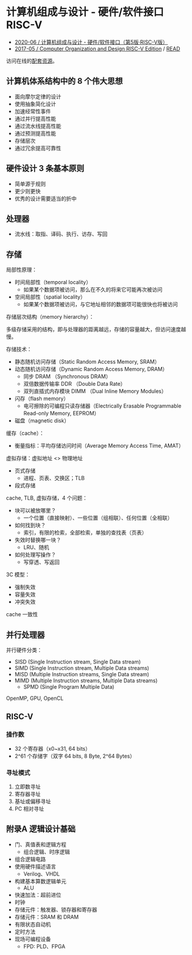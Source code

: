 # 计算机组成与设计 - 硬件/软件接口 RISC-V

- [2020-06 / 计算机组成与设计 - 硬件/软件接口（第5版·RISC-V版）](https://book.douban.com/subject/35088440/)
- [2017-05 / Computer Organization and Design RISC-V Edition](https://book.douban.com/subject/27103952/) / [READ](https://www.cs.sfu.ca/~ashriram/Courses/CS295/assets/books/HandP_RISCV.pdf)

访问在线的[配套资源](https://booksite.elsevier.com/9780128122754/)。

## 计算机体系结构中的 8 个伟大思想

- 面向摩尔定律的设计
- 使用抽象简化设计
- 加速经常性事件
- 通过并行提高性能
- 通过流水线提高性能
- 通过预测提高性能
- 存储层次
- 通过冗余提高可靠性

## 硬件设计 3 条基本原则

- 简单源于规则
- 更少则更快
- 优秀的设计需要适当的折中

## 处理器

- 流水线：取指、译码、执行、访存、写回

## 存储

局部性原理：

- 时间局部性（temporal locality）
  - 如果某个数据项被访问，那么在不久的将来它可能再次被访问
- 空间局部性（spatial locality）
  - 如果某个数据项被访问，与它地址相邻的数据项可能很快也将被访问

存储层次结构（memory hierarchy）：

多级存储采用的结构，即与处理器的距离越远，存储的容量越大，但访问速度越慢。

存储技术：

- 静态随机访问存储（Static Random Access Memory, SRAM）
- 动态随机访问存储（Dynamic Random Access Memory, DRAM）
  - 同步 DRAM （Synchronous DRAM）
  - 双倍数据传输率 DDR （Double Data Rate）
  - 双列直插式内存模块 DIMM （Dual Inline Memory Modules）
- 闪存（flash memory）
  - 电可擦除的可编程只读存储器（Electrically Erasable Programmable Read-only Memory, EEPROM）
- 磁盘（magnetic disk）

缓存（cache）：

- 衡量指标：平均存储访问时间（Average Memory Access Time, AMAT）

虚拟存储：虚拟地址 <> 物理地址

- 页式存储
  - 进程、页表、交换区；TLB
- 段式存储

cache, TLB, 虚拟存储，4 个问题：

- 块可以被放哪里？
  - 一个位置（直接映射）、一些位置（组相联）、任何位置（全相联）
- 如何找到块？
  - 索引，有限的检索，全部检索，单独的查找表（页表）
- 失效时替换哪一块？
  - LRU、随机
- 如何处理写操作？
  - 写穿透、写返回

3C 模型：

- 强制失效
- 容量失效
- 冲突失效

cache 一致性

## 并行处理器

并行硬件分类：

- SISD (Single Instruction stream, Single Data stream)
- SIMD (Single Instruction stream, Multiple Data streams)
- MISD (Multiple Instruction streams, Single Data stream)
- MIMD (Multiple Instruction streams, Multiple Data streams)
  - SPMD (Single Program Multiple Data)

OpenMP, GPU, OpenCL

## RISC-V

### 操作数

- 32 个寄存器（x0~x31, 64 bits）
- 2^61 个存储字（双字 64 bits, 8 Byte, 2^64 Bytes）

### 寻址模式

1. 立即数寻址
2. 寄存器寻址
3. 基址或偏移寻址
4. PC 相对寻址

## 附录A 逻辑设计基础

- 门、真值表和逻辑方程
  - 组合逻辑、时序逻辑
- 组合逻辑电路
- 使用硬件描述语言
  - Verilog、VHDL
- 构建基本算数逻辑单元
  - ALU
- 快速加法：超前进位
- 时钟
- 存储元件：触发器、锁存器和寄存器
- 存储元件：SRAM 和 DRAM
- 有限状态自动机
- 定时方法
- 现场可编程设备
  - FPD: PLD、FPGA
